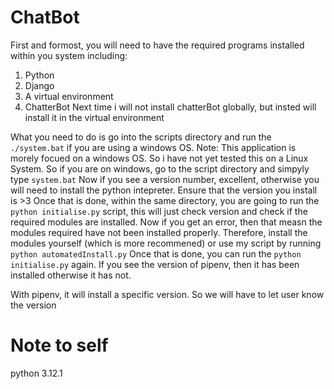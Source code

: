 # ChatBot
First and formost, you will need to have the required programs installed within you system including:
1. Python
2. Django
3. A virtual environment
3. ChatterBot
Next time i will not install chatterBot globally, but insted will install it in the virtual environment

What you need to do is go into the scripts directory and run the `./system.bat` if you are using a windows OS. Note: This application is morely focued on a windows OS. So i have not yet tested this on a Linux System.
So if you are on windows, go to the script directory and simpyly type `system.bat` Now if you see a version number, excellent, otherwise you will need to install the python intepreter. Ensure that the version you install is >3
Once that is done, within the same directory, you are going to run the `python initialise.py` script, this will just check version and check if the required modules are installed. Now if you get an error, then that measn the modules required have not been installed properly. Therefore, install the modules yourself (which is more recommened) or use my script by running `python automatedInstall.py`
Once that is done, you can run the `python initialise.py` again. If you see the version of pipenv, then it has been installed otherwise it has not.


With pipenv, it will install a specific version. So we will have to let user know the version


# Note to self
python 3.12.1